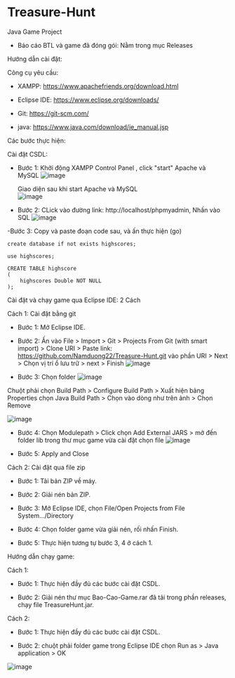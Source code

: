 # Treasure-Hunt
Java Game Project

- Báo cáo BTL và game đã đóng gói: Nằm trong mục Releases

Hướng dẫn cài đặt:

Công cụ yêu cầu:

- XAMPP: https://www.apachefriends.org/download.html

- Eclipse IDE: https://www.eclipse.org/downloads/

- Git: https://git-scm.com/

- java: https://www.java.com/download/ie_manual.jsp

Các bước thực hiện:

Cài đặt CSDL:

- Bước 1: Khởi động XAMPP Control Panel , click "start" Apache và MySQL
![image](https://user-images.githubusercontent.com/116698926/235676693-8b467f36-a2ca-4810-aef9-9aabccfa1119.png)

  Giao diện sau khi start Apache và MySQL  
![image](https://user-images.githubusercontent.com/116698926/235677101-a98a4015-091a-4612-a080-2c8c859ba724.png)

- Bước 2: CLick vào đường link: http://localhost/phpmyadmin, Nhấn vào SQL
![image](https://user-images.githubusercontent.com/116698926/235678292-d271e1c7-7e32-42a0-be5f-8f288982643a.png)

-Bước 3: Copy và paste đoạn code sau, và ấn thực hiện (go)

	create database if not exists highscores;

	use highscores;

	CREATE TABLE highscore
	(	  
		highscores Double NOT NULL
	);

Cài đặt và chạy game qua Eclipse IDE: 2 Cách

Cách 1: Cài đặt bằng git

- Bước 1: Mở Eclipse IDE.

- Bước 2: Ấn vào File > Import > Git > Projects From Git (with smart import) > Clone URI > Paste link: https://github.com/Namduong22/Treasure-Hunt.git vào phần URI > Next > Chọn vị trí ổ lưu trữ > next > Finish ![image](https://user-images.githubusercontent.com/116698926/235680759-e20cfb4d-63b1-4a0f-b431-8a059baa0baf.png) 

- Bước 3: Chọn folder ![image](https://user-images.githubusercontent.com/116698926/235681745-6837e8ed-7c9a-45f8-bd27-33b8db0ed6ca.png)

Chuột phải chọn Build Path > Configure Build Path > Xuất hiện bảng Properties chọn Java Build Path > Chọn vào dòng như trên ảnh > Chọn Remove 
          
![image](https://user-images.githubusercontent.com/116698926/235682969-0c3655db-df4e-45a5-b4f8-7024bf01303a.png)

- Bước 4: Chọn Modulepath > Click chọn Add External JARS > mở đến folder lib trong thư mục game vừa cài đặt chọn file ![image](https://user-images.githubusercontent.com/116698926/235684597-dd4cb3ad-aa37-4387-82d7-cab5808cbf2f.png) 

- Bước 5: Apply and Close

Cách 2: Cài đặt qua file zip

- Bước 1: Tải bản ZIP về máy.

- Bước 2: Giải nén bản ZIP.

- Bước 3: Mở Eclipse IDE, chọn File/Open Projects from File System.../Directory

- Bước 4: Chọn folder game vừa giải nén, rối nhấn Finish.

- Bước 5: Thực hiện tương tự bước 3, 4 ở cách 1.

Hướng dẫn chạy game: 

Cách 1:

- Bước 1: Thực hiện đầy đủ các bước cài đặt CSDL.

- Bước 2: Giải nén thư mục Bao-Cao-Game.rar đã tải trong phần releases, chạy file TreasureHunt.jar.

Cách 2:

- Bước 1: Thực hiện đầy đủ các bước cài đặt CSDL.

- Bước 2: chuột phải folder game trong Eclipse IDE chọn Run as > Java application > OK

![image](https://user-images.githubusercontent.com/116698926/235686161-f3e2de91-ad28-4352-87cc-0fc7e7f60333.png)
